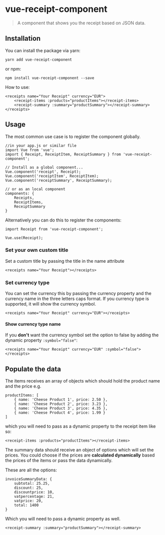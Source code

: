 # vue-receipt-component

> A component that shows you the receipt based on JSON data.

## Installation
You can install the package via yarn:
```
yarn add vue-receipt-component
```
or npm:
```
npm install vue-receipt-component --save
```

How to use:
```
<receipts name="Your Receipt" currency="EUR">
    <receipt-items :products="productItems"></receipt-items>
    <receipt-summary :summary="productSummary"></receipt-summary>
</receipts>
```

## Usage

The most common use case is to register the component globally.
```
//in your app.js or similar file
import Vue from 'vue';
import { Receipt, ReceiptItem, ReceiptSummary } from 'vue-receipt-component';

// Install as a global component...
Vue.component('receipt', Receipt);
Vue.component('receiptItem', ReceiptItem);
Vue.component('receiptSummary', ReceiptSummary);

// or as an local component
components: {
    Receipts,
    ReceiptItems,
    ReceiptSummary
}
```
Alternatively you can do this to register the components:
```
import Receipt from 'vue-receipt-component';

Vue.use(Receipt);
```

### Set your own custom title
Set a custom title by passing the title in the name attribute
```
<receipts name="Your Receipt"></receipts>
```

### Set currency type
You can set the currency this by passing the currency property and the currency name in the three letters caps format.
If you currency type is supported, it will show the currency symbol.
```
<receipts name="Your Receipt" currency="EUR"></receipts>
```

#### Show currency type name
If you **don't** want the currency symbol set the option to false by adding the dynamic
property `:symbol="false"`:
```
<receipts name="Your Receipt" currency="EUR" :symbol="false"></receipts>
```

## Populate the  data
The items receives an array of objects which should hold the product name and the price
e.g.
```
productItems: [
    { name: 'Cheese Product 1', price: 2.50 },
    { name: 'Cheese Product 2', price: 3.23 },
    { name: 'Cheese Product 3', price: 4.35 },
    { name: 'Cheese Product 4', price: 1.99 }
]
```
which you will need to pass as a dynamic property to the receipt item like so:
```
<receipt-items :products="productItems"></receipt-items>
```


The summary data should receive an object of options which will set the prices.
You could choose if the prices are **calculated dynamically** based the prices of the items
or pass the data dynamically.

These are all the options:
```
invoiceSummaryData: {
    subtotal: 25.25,
    discount: 25,
    discountprice: 10,
    vatpercentage: 21,
    vatprice: 20,
    total: 1400
}
```
Which you will need to pass a dynamic property as well.
```
<receipt-summary :summary="productSummary"></receipt-summary>
```

